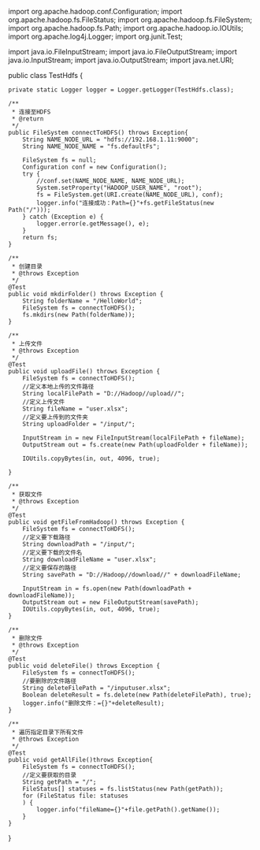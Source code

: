 import org.apache.hadoop.conf.Configuration;
import org.apache.hadoop.fs.FileStatus;
import org.apache.hadoop.fs.FileSystem;
import org.apache.hadoop.fs.Path;
import org.apache.hadoop.io.IOUtils;
import org.apache.log4j.Logger;
import org.junit.Test;

import java.io.FileInputStream;
import java.io.FileOutputStream;
import java.io.InputStream;
import java.io.OutputStream;
import java.net.URI;


public class TestHdfs {

    private static Logger logger = Logger.getLogger(TestHdfs.class);

    /**
     * 连接至HDFS
     * @return
     */
    public FileSystem connectToHDFS() throws Exception{
        String NAME_NODE_URL = "hdfs://192.168.1.11:9000";
        String NAME_NODE_NAME = "fs.defaultFs";

        FileSystem fs = null;
        Configuration conf = new Configuration();
        try {
            //conf.set(NAME_NODE_NAME, NAME_NODE_URL);
            System.setProperty("HADOOP_USER_NAME", "root");
            fs = FileSystem.get(URI.create(NAME_NODE_URL), conf);
            logger.info("连接成功：Path={}"+fs.getFileStatus(new Path("/")));
        } catch (Exception e) {
            logger.error(e.getMessage(), e);
        }
        return fs;
    }

    /**
     * 创建目录
     * @throws Exception
     */
    @Test
    public void mkdirFolder() throws Exception {
        String folderName = "/HelloWorld";
        FileSystem fs = connectToHDFS();
        fs.mkdirs(new Path(folderName));
    }

    /**
     * 上传文件
     * @throws Exception
     */
    @Test
    public void uploadFile() throws Exception {
        FileSystem fs = connectToHDFS();
        //定义本地上传的文件路径
        String localFilePath = "D://Hadoop//upload//";
        //定义上传文件
        String fileName = "user.xlsx";
        //定义要上传到的文件夹
        String uploadFolder = "/input/";

        InputStream in = new FileInputStream(localFilePath + fileName);
        OutputStream out = fs.create(new Path(uploadFolder + fileName));

        IOUtils.copyBytes(in, out, 4096, true);

    }

    /**
     * 获取文件
     * @throws Exception
     */
    @Test
    public void getFileFromHadoop() throws Exception {
        FileSystem fs = connectToHDFS();
        //定义要下载路径
        String downloadPath = "/input/";
        //定义要下载的文件名
        String downloadFileName = "user.xlsx";
        //定义要保存的路径
        String savePath = "D://Hadoop//download//" + downloadFileName;

        InputStream in = fs.open(new Path(downloadPath + downloadFileName));
        OutputStream out = new FileOutputStream(savePath);
        IOUtils.copyBytes(in, out, 4096, true);
    }

    /**
     * 删除文件
     * @throws Exception
     */
    @Test
    public void deleteFile() throws Exception {
        FileSystem fs = connectToHDFS();
        //要删除的文件路径
        String deleteFilePath = "/inputuser.xlsx";
        Boolean deleteResult = fs.delete(new Path(deleteFilePath), true);
        logger.info("删除文件：={}"+deleteResult);
    }

    /**
     * 遍历指定目录下所有文件
     * @throws Exception
     */
    @Test
    public void getAllFile()throws Exception{
        FileSystem fs = connectToHDFS();
        //定义要获取的目录
        String getPath = "/";
        FileStatus[] statuses = fs.listStatus(new Path(getPath));
        for (FileStatus file: statuses
        ) {
            logger.info("fileName={}"+file.getPath().getName());
        }
    }
}
